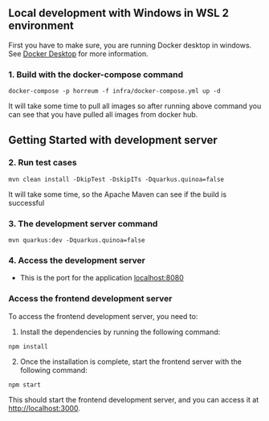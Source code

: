 ## Local development with Windows in WSL 2 environment
First you have to make sure, you are running Docker desktop in windows. See [Docker Desktop](https://www.docker.com/products/docker-desktop/) for more information.

 
### 1. Build with the docker-compose command
```
docker-compose -p horreum -f infra/docker-compose.yml up -d
```

 It will take some time to pull all images so after running above command you can see that you have pulled all images from docker hub.

 
## Getting Started with development server

### 2. Run  test cases
```
mvn clean install -DkipTest -DskipITs -Dquarkus.quinoa=false
```
 It will take some time, so the Apache Maven can see if the build is successful
 
### 3. The development server command

```
mvn quarkus:dev -Dquarkus.quinoa=false
```

### 4. Access the development server
* This is the port for the application [localhost:8080](http://localhost:8080)

### Access the frontend development server

To access the frontend development server, you need to:

1. Install the dependencies by running the following command:

```
npm install
```


2. Once the installation is complete, start the frontend server with the following command:

```
npm start
```


This should start the frontend development server, and you can access it at [http://localhost:3000](http://localhost:3000).
